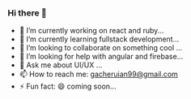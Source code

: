### Hi there 👋




- 🔭 I’m currently working on react and ruby...
- 🌱 I’m currently learning fullstack development...
- 👯 I’m looking to collaborate on something cool ...
- 🤔 I’m looking for help with angular and firebase...
- 💬 Ask me about UI/UX ...
- 📫 How to reach me: gacheruian99@gmail.com
- ⚡ Fun fact: 😄 coming soon...
